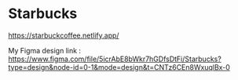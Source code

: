 # Starbucks 
https://starbuckcoffee.netlify.app/

My Figma design link : https://www.figma.com/file/5icrAbE8bWkr7hGDfsDtFi/Starbucks?type=design&node-id=0-1&mode=design&t=CNTz6CEn8WxuqlBx-0
